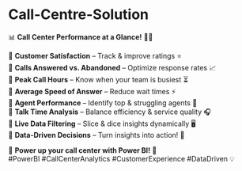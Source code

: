 # Call-Centre-Solution
📊 **Call Center Performance at a Glance!** 🚀📞  

🔹 **Customer Satisfaction** – Track & improve ratings ⭐  
🔹 **Calls Answered vs. Abandoned** – Optimize response rates 📈  
🔹 **Peak Call Hours** – Know when your team is busiest ⏳  
🔹 **Average Speed of Answer** – Reduce wait times ⚡  
🔹 **Agent Performance** – Identify top & struggling agents 🎯  
🔹 **Talk Time Analysis** – Balance efficiency & service quality 🎧  
🔹 **Live Data Filtering** – Slice & dice insights dynamically 🖥️  
🔹 **Data-Driven Decisions** – Turn insights into action! 📢  

📢 **Power up your call center with Power BI!** 🚀  
#PowerBI #CallCenterAnalytics #CustomerExperience #DataDriven 💡
